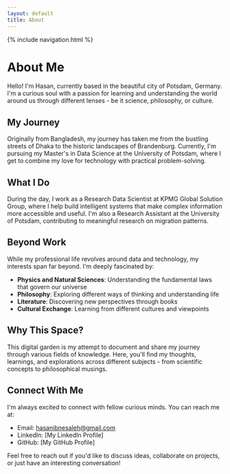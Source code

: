 ```yaml
---
layout: default
title: About
---
```


{% include navigation.html %}

# About Me

Hello! I'm Hasan, currently based in the beautiful city of Potsdam, Germany. I'm a curious soul with a passion for learning and understanding the world around us through different lenses - be it science, philosophy, or culture.

## My Journey

Originally from Bangladesh, my journey has taken me from the bustling streets of Dhaka to the historic landscapes of Brandenburg. Currently, I'm pursuing my Master's in Data Science at the University of Potsdam, where I get to combine my love for technology with practical problem-solving.

## What I Do

During the day, I work as a Research Data Scientist at KPMG Global Solution Group, where I help build intelligent systems that make complex information more accessible and useful. I'm also a Research Assistant at the University of Potsdam, contributing to meaningful research on migration patterns.

## Beyond Work

While my professional life revolves around data and technology, my interests span far beyond. I'm deeply fascinated by:

- **Physics and Natural Sciences**: Understanding the fundamental laws that govern our universe
- **Philosophy**: Exploring different ways of thinking and understanding life
- **Literature**: Discovering new perspectives through books
- **Cultural Exchange**: Learning from different cultures and viewpoints

## Why This Space?

This digital garden is my attempt to document and share my journey through various fields of knowledge. Here, you'll find my thoughts, learnings, and explorations across different subjects - from scientific concepts to philosophical musings.

## Connect With Me

I'm always excited to connect with fellow curious minds. You can reach me at:
- Email: hasanibnesaleh@gmail.com
- LinkedIn: [My LinkedIn Profile]
- GitHub: [My GitHub Profile]

Feel free to reach out if you'd like to discuss ideas, collaborate on projects, or just have an interesting conversation!